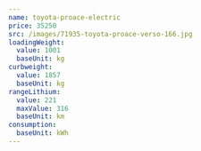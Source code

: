 ```yaml
---
name: toyota-proace-electric
price: 35250
src: /images/71935-toyota-proace-verso-166.jpg
loadingWeight:
  value: 1001
  baseUnit: kg
curbweight:
  value: 1857
  baseUnit: kg
rangeLithium:
  value: 221
  maxValue: 316
  baseUnit: km
consumption:
  baseUnit: kWh
---
```

